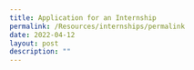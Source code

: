 ```yaml
---
title: Application for an Internship
permalink: /Resources/internships/permalink
date: 2022-04-12
layout: post
description: ""
---
```

